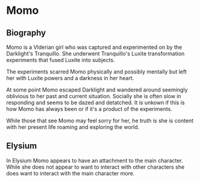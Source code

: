 # Momo

## Biography

Momo is a Vlderian girl who was captured and experimented on by the Darklight's Tranquillo.  She underwent Tranquillo's Luxite transformation experiments that fused Luxite into subjects.

The experiments scarred Momo physically and possibly mentally but left her with Luxite powers and a darkness in her heart.

At some point Momo escaped Darklight and wandered around seemingly oblivious to her past and current situation. Socially she is often slow in responding and seems to be dazed and detatched.  It is unkown if this is how Momo has always been or if it's a product of the experiments.

While those that see Momo may feel sorry for her, he truth is she is content with her present life roaming and exploring the world.

## Elysium

In Elysium Momo appears to have an attachment to the main character.  While she does not appear to want to interact with other characters she does want to interact with the main character more.